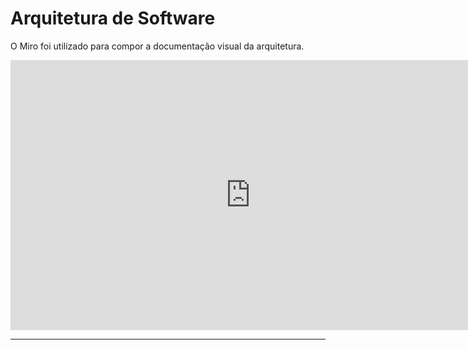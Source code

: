#  Arquitetura de Software  


O Miro foi utilizado para compor a documentação visual da arquitetura.


<iframe  width="768" height="432" src="https://miro.com/app/board/uXjVIJOVs_Y=/?moveToWidget=3458764627106293981&cot=14" frameborder="0" scrolling="no" allow="fullscreen; clipboard-read; clipboard-write" allowfullscreen></iframe>



---
